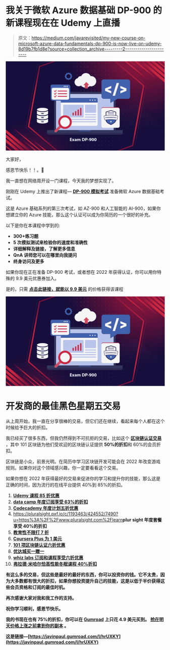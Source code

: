 # 我关于微软 Azure 数据基础 DP-900 的新课程现在在 Udemy 上直播

> 原文：<https://medium.com/javarevisited/my-new-course-on-microsoft-azure-data-fundamentals-dp-900-is-now-live-on-udemy-8d19b7fb1d8e?source=collection_archive---------2----------------------->

[![](img/dea67d005ed2d07d0ef6dd9448fa0164.png)](https://www.udemy.com/course/dp-900-azure-data-fundamntals-exam-mock-test-practice-questions/?couponCode=BLACKFRIDAYLAUNCH)

大家好，

感恩节快乐！！。🎁

我一直想在网络周开设一门课程，今天我的梦想实现了。

刚刚在 Udemy 上推出了新课程— [**DP-900 模拟考试**](https://www.udemy.com/course/dp-900-azure-data-fundamntals-exam-mock-test-practice-questions/?couponCode=BLACKFRIDAYLAUNCH) 准备微软 Azure 数据基础考试。

这是 Azure 基础系列的第三次考试，如 AZ-900 和人工智能的 AI-900，如果你想建立你的 Azure 技能，那么这个认证可以成为你简历的一个很好的补充。

以下是你在本课程中学到的:

*   **300+练习题**
*   **5 次模拟测试来检验你的速度和准确性**
*   **详细解释及链接，了解更多信息**
*   **QnA 讲师您可以在哪里向我提问**
*   **终身访问及更多**

如果你现在正在准备 DP-900 考试，或者想在 2022 年获得认证，你可以用你特殊的 9.9 美元优惠券加入。

是的，只需 [**点击此链接，就能以 9.9 美元**](https://www.udemy.com/course/dp-900-azure-data-fundamntals-exam-mock-test-practice-questions/?couponCode=BLACKFRIDAYLAUNCH) 的价格获得该课程

[![](img/dea67d005ed2d07d0ef6dd9448fa0164.png)](https://www.udemy.com/course/dp-900-azure-data-fundamntals-exam-mock-test-practice-questions/?couponCode=BLACKFRIDAYLAUNCH)

# 开发商的最佳黑色星期五交易

从上周开始，我一直在分享很棒的交易，但它们还在继续，看起来每个人都在这个时候给予巨大的折扣。

我已经买了很多东西，但我仍然得到不可抗拒的交易，比如这个 [**区块链认证交易**](https://www.shareasale.com/r.cfm?b=1713885&u=880419&m=105464&urllink=&afftrack=) ，其中 101 区块链为他们受欢迎的区块链认证提供 **50%的折扣**和 60%的会员折扣。

区块链是小众，前景光明。在简历中学习区块链开发可能会在 2022 年改变游戏规则。如果你对这个领域感兴趣，你一定要看看这个交易。

如果你想在 2022 年获得最好的交易来促进你的学习和提升你的技能，那么这是正确的时间，因为流行的在线平台提供 40%到 85%的折扣。

1.  [**Udemy 课程 85 折优惠**](https://click.linksynergy.com/fs-bin/click?id=JVFxdTr9V80&offerid=323058.9410&type=3&subid=0)
2.  [**data camp 年度订阅享受 63%的折扣**](https://datacamp.pxf.io/c/1193463/1012793/13294?u=https%3A%2F%2Fwww.datacamp.com%2Fpromo%2Fnovember-flash-sale-2021)
3.  [**Codecademy 年度计划五折优惠**](https://www.gopjn.com/t/TUJGR0lLR0JHRklJSkhCR0ZISk1N?url=https%3A%2F%2Fwww.codecademy.com%2Fsubscriptions%2FproAnnualV3%2Fcheckout%3FdiscountCode%3DCYBER21)
4.  <https://pluralsight.pxf.io/c/1193463/424552/7490?u=https%3A%2F%2Fwww.pluralsight.com%2Flearn>**plur sight 年度套餐享受 40%的折扣**
5.  **[**教育性不限打 7 折**](https://www.educative.io/subscription?affiliate_id=5073518643380224)**
6.  **[**Coursera Plus 为 1 美元**](https://click.linksynergy.com/deeplink?id=JVFxdTr9V80&mid=40328&murl=https%3A%2F%2Fwww.coursera.org%2Fcourseraplus%2Fspecial%2Fcyber2021)**
7.  **[**101 项区块链认证六折优惠**](http://shrsl.com/349rm)**
8.  **[**优达城买一赠一**](https://imp.i115008.net/c/1193463/1201337/11298)**
9.  **[**whiz labs 订阅和课程享受六折优惠**](https://shareasale.com/r.cfm?b=1551042&u=880419&m=43514&urllink=&afftrack=)**
10.  **[**弗拉德·米哈尔恰高性能冬眠课程 40%折扣**](https://vladmihalcea.teachable.com/p/high-performance-java-persistence-mach-3-online?coupon_code=BLACKFRIDAY21&affcode=172599_kuoszt8s)**

**有这么多的交易，但这些是最好的最好的东西，你可以投资你的钱。它不太贵，因为大多数都有很大的折扣，如果你想投资提升自己的技能，这是以低于半价获得这些会员资格和订阅的最佳时机。**

**再次感谢大家对我和我工作的支持。**

**祝你学习顺利，感恩节快乐。**

**我的书现在也有 75%的折扣，你可以在 [Gumroad](https://medium.com/u/4e3295cc7a0b?source=post_page-----8d19b7fb1d8e--------------------------------) 上只花 4.9 美元买到。 [**抢在明天价格上涨之前拿到你的副本**](https://javinpaul.gumroad.com/l/hrUXKY) 。**

**这是链接—[https://javinpaul.gumroad.com/l/hrUXKY](https://javinpaul.gumroad.com/l/hrUXKY)**